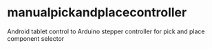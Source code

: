 manualpickandplacecontroller
============================

Android tablet control to Arduino stepper controller for pick and place component selector
